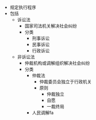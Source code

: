 - 规定执行程序
- 包括
	- 诉讼法
		- 国家司法机关解决社会纠纷
		- 分类
			- 刑事诉讼
			- 民事诉讼
			- 行政诉讼
	- 非诉讼法
		- 仲裁机构或调解组织解决社会纠纷
		- 分类
			- 仲裁法
				- 仲裁委员会独立于行政机关
				- 原则
					- 仲裁独立
					- 自愿
					- 一裁终局
			- 人民调解fa